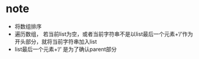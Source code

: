 # note

- 将数组排序
- 遍历数组， 若当前list为空，或者当前字符串不是以list最后一个元素+‘/’作为开头部分，就将当前字符串加入list
- list最后一个元素+‘/’ 是为了确认parent部分
